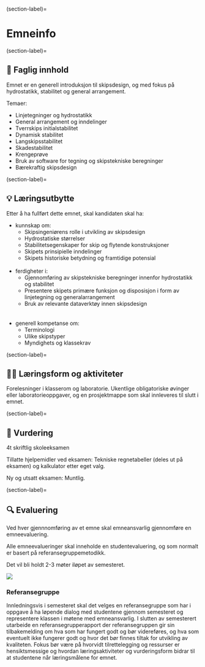 (section-label)=
# Emneinfo 
(section-label)=
## 📖 Faglig innhold
Emnet er en generell introduksjon til skipsdesign, og med fokus på hydrostatikk, stabilitet og general arrangement. 

Temaer: 
- Linjetegninger og hydrostatikk 
- General arrangement og inndelinger
- Tverrskips initialstabilitet
- Dynamisk stabilitet
- Langskipsstabilitet
- Skadestabilitet
- Krengeprøve
- Bruk av software for tegning og skipstekniske beregninger
- Bærekraftig skipsdesign

(section-label)=
## 💡 Læringsutbytte 
Etter å ha fullført dette emnet, skal kandidaten skal ha:

- kunnskap om:
    - Skipsingeniørens rolle i utvikling av skipsdesign
    - Hydrostatiske størrelser
    - Stabilitetsegenskaper for skip og flytende konstruksjoner
    - Skipets prinsipielle inndelinger 
    - Skipets historiske betydning og framtidige potensial  
    <br>
- ferdigheter i:
    - Gjennomføring av skipstekniske beregninger innenfor hydrostatikk og  stabilitet
    - Presentere skipets primære funksjon og disposisjon i form av linjetegning og generalarrangement
    - Bruk av relevante dataverktøy innen skipsdesign 
    <br>
    <br>
- generell kompetanse om:
    - Terminologi
    - Ulike skipstyper
    - Myndighets og klassekrav

(section-label)=
## 👨‍🏫 Læringsform og aktiviteter 

Forelesninger i klasserom og laboratorie. Ukentlige obligatoriske øvinger eller laboratorieoppgaver, og en prosjektmappe som skal innleveres til slutt i emnet.

(section-label)=
## 🏅 Vurdering 

4t skriftlig skoleeksamen

Tillatte hjelpemidler ved eksamen: Tekniske regnetabeller (deles ut på eksamen) og kalkulator etter eget valg.

Ny og utsatt eksamen: Muntlig.

(section-label)=
## 🔍 Evaluering
Ved hver gjennnomføring av et emne skal emneansvarlig gjennomføre en emneevaluering. 

Alle emneevalueringer skal inneholde en studentevaluering, og som normalt er basert på referansegruppemetodikk. 

Det vil bli holdt 2-3 møter iløpet av semesteret. 

![](//images/ntnu_kvalitetsikringsystem.png)


### Referansegruppe 

Innledningsvis i semesteret skal det velges en referansegruppe som har i oppgave å ha løpende dialog med studentene gjennom semesteret og representere klassen i møtene med emneansvarlig. I slutten av semesterert utarbeide en referansegrupperapport der referansegruppen gir sin tilbakemelding om hva som har fungert godt og 	bør videreføres, og hva som eventuelt ikke fungerer godt og hvor det bør finnes tiltak for utvikling av kvaliteten. Fokus bør være på hvorvidt 	tilrettelegging og ressurser er hensiktsmessige og hvordan læringsaktiviteter og vurderingsform bidrar til at studentene når læringsmålene for emnet. 




